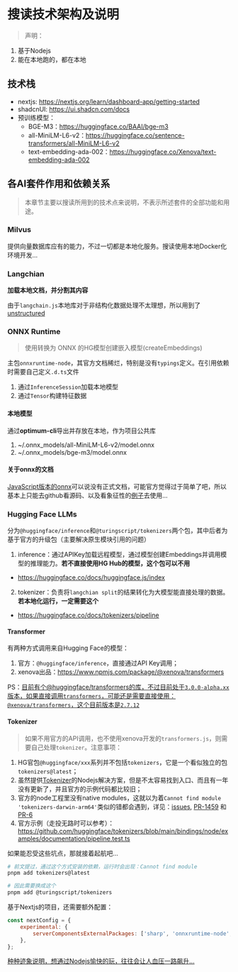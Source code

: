 # 搜读技术架构及说明

> 声明：

1. 基于Nodejs
2. 能在本地跑的，都在本地

## 技术栈

- nextjs: <https://nextjs.org/learn/dashboard-app/getting-started>
- shadcnUI: <https://ui.shadcn.com/docs>
- 预训练模型：
  - BGE-M3：<https://huggingface.co/BAAI/bge-m3>
  - all-MiniLM-L6-v2：<https://huggingface.co/sentence-transformers/all-MiniLM-L6-v2>
  - text-embedding-ada-002：<https://huggingface.co/Xenova/text-embedding-ada-002>

## 各AI套件作用和依赖关系

> 本章节主要以搜读所用到的技术点来说明，不表示所述套件的全部功能和用途。

### Milvus

提供向量数据库应有的能力，不过一切都是本地化服务。搜读使用本地Docker化环境开发...

### Langchian

**加载本地文档，并分割其内容**

由于`langchain.js`本地库对于非结构化数据处理不太理想，所以用到了[unstructured](https://unstructured.io)

### ONNX Runtime

> 使用转换为 ONNX 的HG模型创建嵌入模型(createEmbeddings)

主包`onnxruntime-node`，其官方文档稀烂，特别是没有`typings`定义。在引用依赖时需要自己定义`.d.ts`文件

1. 通过`InferenceSession`加载本地模型
2. 通过`Tensor`构建特征数据

#### 本地模型

通过**optimum-cli**导出并存放在本地，作为项目公共库

1. ~/.onnx_models/all-MiniLM-L6-v2/model.onnx
2. ~/.onnx_models/bge-m3/model.onnx

#### 关于onnx的文档

[JavaScript版本的onnx](https://onnxruntime.ai/docs/get-started/with-javascript/node.html)可以说没有正式文档，可能官方觉得过于简单了吧，所以基本上只能去github看源码、以及看象征性的[例子](https://github.com/microsoft/onnxruntime-inference-examples/tree/main/js)去使用...

### Hugging Face LLMs

分为`@huggingface/inference`和`@turingscript/tokenizers`两个包，其中后者为基于官方的升级包（主要解决原生模块引用的问题）

1. inference：通过APIKey加载远程模型，通过模型创建Embeddings并调用模型的推理能力。**若不直接使用HG Hub的模型，这个包可以不用**

- <https://huggingface.co/docs/huggingface.js/index>

2. tokenizer：负责将`langchian split`的结果转化为大模型能直接处理的数据。**若本地化运行，一定需要这个**

- <https://huggingface.co/docs/tokenizers/pipeline>

#### Transformer

有两种方式调用来自Hugging Face的模型：

1. 官方：`@huggingface/inference`，直接通过API Key调用；
2. xenova出品：<https://www.npmjs.com/package/@xenova/transformers>

PS：<u>目前有个[@huggingface/transformers](https://www.npmjs.com/package/@huggingface/transformers)的库，不过目前处于`3.0.0-alpha.xx`版本，如果直接调用`transformers`，可能还是需要直接使用：`@xenova/transformers`，这个目前版本是`2.7.12`</u>

#### Tokenizer

> 如果不用官方的API调用，也不使用xenova开发的`transformers.js`，则需要自己处理`tokenizer`。注意事项：

1. HG官包`@huggingface/xxx`系列并不包括`tokenizers`，它是一个看似独立的包`tokenizers@latest`；
2. 虽然提供[Tokenizer](https://github.com/huggingface/tokenizers/tree/main/bindings/node)的Nodejs解决方案，但是不太容易找到入口、而且有一年没有更新了，并且官方的示例代码都比较旧；
3. 官方的node工程里没有native modules，这就以为着`Cannot find module 'tokenizers-darwin-arm64'`类似的错都会遇到，详见：[issues](https://github.com/huggingface/tokenizers/issues/1403), [PR-1459](https://github.com/huggingface/tokenizers/pull/1459) 和 [PR-6](https://github.com/turingscript/tokenizers/pull/6)
4. 官方示例（走投无路时可以参考）：<https://github.com/huggingface/tokenizers/blob/main/bindings/node/examples/documentation/pipeline.test.ts>

如果能忍受这些坑点，那就接着起航吧...

```bash
# 前文提过，通过这个方式安装的依赖，运行时会出现：Cannot find module
pnpm add tokenizers@latest

# 因此需要换成这个
pnpm add @turingscript/tokenizers
```

基于Nextjs的项目，还需要额外配置：

```javascript
const nextConfig = {
    experimental: {
        serverComponentsExternalPackages: ['sharp', 'onnxruntime-node', '@turingscript/tokenizers'],
    },
};
```

<u>种种迹象说明，想通过Nodejs愉快的玩，往往会让人血压一路飙升...</u>
